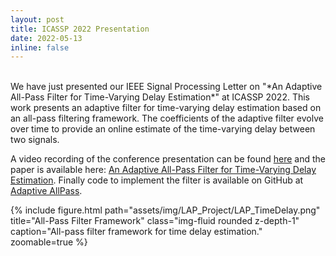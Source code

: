 ```yaml
---
layout: post
title: ICASSP 2022 Presentation
date: 2022-05-13
inline: false
---
```

<br>
We have just presented our IEEE Signal Processing Letter on "*An Adaptive All-Pass Filter for Time-Varying Delay Estimation*" at ICASSP 2022. This work presents an adaptive filter for time-varying delay estimation based on an all-pass filtering framework. The coefficients of the adaptive filter evolve over time to provide an online estimate of the time-varying delay between two signals.

A video recording of the conference presentation can be found <a href="https://drive.google.com/file/d/1UOHej75apX2VYoFO3EePnPZn7ykQYTK-/view?usp=sharing" target="_blank">here</a> and the paper is available here: <a href="{{ entry.pdf | prepend: '/assets/pdf/Adaptive_All_Pass_arXiv.pdf'}}" target="_blank">An Adaptive All-Pass Filter for Time-Varying Delay Estimation</a>. Finally code to implement the filter is available on GitHub at <a href="https://github.com/beteje/LAP_DelayEstimation/tree/master/Adaptive_AllPass" target="_blank">Adaptive AllPass</a>.

<div class="row">
    <div class="col-sm-1 mt-0">
    </div>
    <div class="col-sm-10 mt-0">
        {% include figure.html path="assets/img/LAP_Project/LAP_TimeDelay.png" title="All-Pass Filter Framework" class="img-fluid rounded z-depth-1" caption="All-pass filter framework for time delay estimation." zoomable=true %}
    </div>
    <div class="col-sm-1 mt-0">
    </div>
</div>
